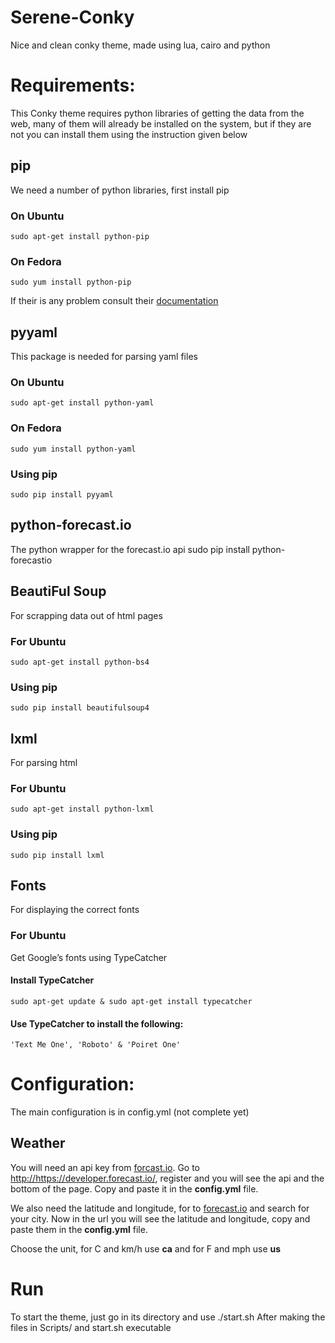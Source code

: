 # Serene-Conky
Nice and clean conky theme, made using lua, cairo and python

# Requirements:

This Conky theme requires python libraries of getting the data from the web, many of them will already be installed on the system, but if they are not you can install them using the instruction given below

## pip
We need a number of python libraries, first install pip
### On Ubuntu
    sudo apt-get install python-pip
### On Fedora
    sudo yum install python-pip
If their is any problem consult their [documentation](https://pip.pypa.io/en/stable/installing.html)

## pyyaml
This package is needed for parsing yaml files
### On Ubuntu
    sudo apt-get install python-yaml
### On Fedora
    sudo yum install python-yaml
### Using pip
    sudo pip install pyyaml

## python-forecast.io
The python wrapper for the forecast.io api
    sudo pip install python-forecastio

## BeautiFul Soup
For scrapping data out of html pages
### For Ubuntu
    sudo apt-get install python-bs4
### Using pip
    sudo pip install beautifulsoup4

## lxml
For parsing html
### For Ubuntu
    sudo apt-get install python-lxml
### Using pip
    sudo pip install lxml

## Fonts
For displaying the correct fonts
### For Ubuntu
Get Google’s fonts using TypeCatcher 
#### Install TypeCatcher
    sudo apt-get update & sudo apt-get install typecatcher
#### Use TypeCatcher to install the following:
    'Text Me One', 'Roboto' & 'Poiret One'

# Configuration:
The main configuration is in config.yml (not complete yet)

## Weather
You will need an api key from [forcast.io](http://forecast.io). Go to <http://https://developer.forecast.io/>, register and you will see the api and the bottom of the page. Copy and paste it in the **config.yml** file.

We also need the latitude and longitude, for to [forecast.io](http://forecast.io) and search for your city. Now in the url you will see the latitude and longitude, copy and paste them in the **config.yml** file.

Choose the unit, for C and km/h use **ca** and for F and mph use **us**


# Run
To start the theme, just go in its directory and use
    ./start.sh
After making the files in Scripts/ and start.sh executable
